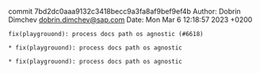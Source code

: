 commit 7bd2dc0aaa9132c3418becc9a3fa8af9bef9ef4b
Author: Dobrin Dimchev <dobrin.dimchev@sap.com>
Date:   Mon Mar 6 12:18:57 2023 +0200

    fix(playgrouond): process docs path os agnostic (#6618)
    
    * fix(playgrouond): process docs path os agnostic
    
    * fix(playgrouond): process docs path os agnostic
